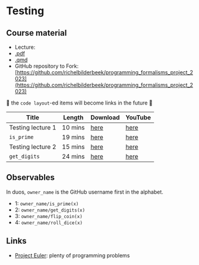 # Testing

## Course material

 * Lecture:
  * [.pdf](testing_lecture.pdf)
  * [.qmd](testing_lecture/testing_lecture.qmd)
 * GitHub repository to Fork: [https://github.com/richelbilderbeek/programming_formalisms_project_2023](https://github.com/richelbilderbeek/programming_formalisms_project_2023)

:construction: the `code layout`-ed items will become links in the future :construction:


Title                        |Length   |Download                                                                 |YouTube
-----------------------------|---------|-------------------------------------------------------------------------|---------------------------------------------------------
Testing lecture 1            |10 mins  |[here](https://richelbilderbeek.nl/programming_formalisms_testing_1.ogv) |[here](https://youtu.be/FXdEtzl-wws)
`is_prime`                   |19 mins  |[here](https://richelbilderbeek.nl/tdd_python_is_prime_unittest_fork.ogv)|[here](https://youtu.be/jwAyMlaODfo)
Testing lecture 2            |15 mins  |[here](https://richelbilderbeek.nl/programming_formalisms_testing_2.ogv) |[here](https://youtu.be/FMNG6oO8McA)
`get_digits`                 |24 mins  |[here](https://richelbilderbeek.nl/tdd_python_get_digits.ogv)            |[here](https://youtu.be/vmRuSWhdA7c)

## Observables

In duos, `owner_name` is the GitHub username first in the alphabet.

 * 1: `owner_name/is_prime(x)`
 * 2: `owner_name/get_digits(x)`
 * 3: `owner_name/flip_coin(x)`
 * 4: `owner_name/roll_dice(x)`

## Links

 * [Project Euler](https://projecteuler.net/archives): plenty of programming problems
